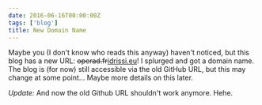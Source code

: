 ```yaml
---
date: 2016-06-16T00:00:00Z
tags: ['blog']
title: New Domain Name
---
```


Maybe you (I don't know who reads this anyway) haven't noticed, but this blog has a new URL: ~~operad.fr~~[idrissi.eu](https://idrissi.eu)! I splurged and got a domain name. The blog is (for now) still accessible via the old GitHub URL, but this may change at some point... Maybe more details on this later.

*Update:* And now the old Github URL shouldn't work anymore. Hehe.
<!--more-->
